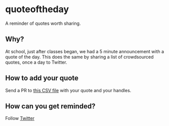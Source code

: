 # quoteoftheday
A reminder of quotes worth sharing.

## Why?

At school, just after classes began, we had a 5 minute announcement with a quote of the day. This does the same by sharing a list of crowdsourced quotes, once a day to Twitter.

## How to add your quote

Send a PR to [this CSV file](quotes.csv) with your quote and your handles.

## How can you get reminded?

Follow [Twitter](http://twiter.com/reminderoftheday)
